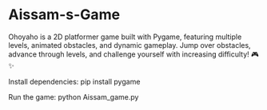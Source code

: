 # Aissam-s-Game
Ohoyaho is a 2D platformer game built with Pygame, featuring multiple levels, animated obstacles, and dynamic gameplay. Jump over obstacles, advance through levels, and challenge yourself with increasing difficulty! 🎮✨

Install dependencies: pip install pygame

Run the game: python Aissam_game.py
